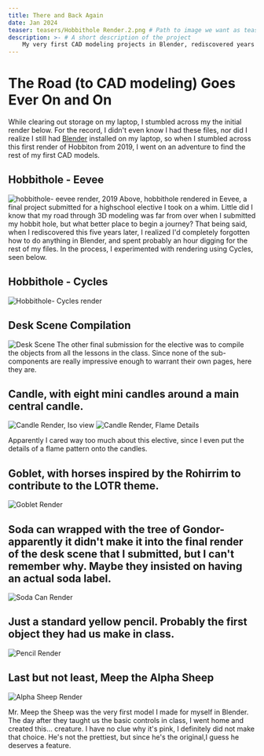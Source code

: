```yaml
---
title: There and Back Again
date: Jan 2024
teaser: teasers/Hobbithole Render.2.png # Path to image we want as teaser for this post, stored in `/static`
description: >- # A short description of the project
    My very first CAD modeling projects in Blender, rediscovered years later from a stage of life where I was obsessed with Lord of the Rings. 
---
```

# The Road (to CAD modeling) Goes Ever On and On

While clearing out storage on my laptop, I stumbled across my the initial render below. For the record, I didn't even know I had these files, nor did I realize I still had <a href="https://www.blender.org/">Blender</a> installed on my laptop, so when I stumbled across this first render of Hobbiton from 2019, I went on an adventure to find the rest of my first CAD models. 
## Hobbithole - Eevee
<img src="./Hobbithole.png" alt="hobbithole- eevee render, 2019"/>
Above, hobbithole rendered in Eevee, a final project submitted for a highschool elective I took on a whim. Little did I know that my road through 3D modeling was far from over when I submitted my hobbit hole, but what better place to begin a journey? That being said, when I rediscovered this five years later, I realized I'd completely forgotten how to do anything in Blender, and spent probably an hour digging for the rest of my files. In the process, I experimented with rendering using Cycles, seen below.

## Hobbithole - Cycles
<img src="./hobbitonCyclesRender.png" alt="Hobbithole- Cycles render"/>

## **Desk Scene Compilation**
<img src="./DeskImgRender.png" alt="Desk Scene"/>
<!-- <img src="./Hobbithole.png" alt="hobbithole- eevee render, 2019"/> -->
The other final submission for the elective was to compile the objects from all the lessons in the class. Since none of the sub-components are really impressive enough to warrant their own pages, here they are. 

## Candle, with eight mini candles around a main central candle.
<img src="./CandleIsoRender.png" alt="Candle Render, Iso view"/>
<img src="./CandleTopRender.png" alt="Candle Render, Flame Details"/>

Apparently I cared way too much about this elective, since I even put the details of a flame pattern onto the candles. 

## Goblet, with horses inspired by the Rohirrim to contribute to the LOTR theme.
<img src="./gobletRender.png" alt="Goblet Render"/>

## Soda can wrapped with the tree of Gondor- apparently it didn't make it into the final render of the desk scene that I submitted, but I can't remember why. Maybe they insisted on having an actual soda label.
<img src="./GondorSodaRender.png" alt="Soda Can Render"/>

## Just a standard yellow pencil. Probably the first object they had us make in class. 
<img src="./pencilRender.png" alt="Pencil Render"/>
<!-- how do i change the scaling of these things cuz it be ugly rn -->

## Last but not least, Meep the Alpha Sheep
<img src="./AlphaSheepRender.png" alt="Alpha Sheep Render"/>

Mr. Meep the Sheep was the very first model I made for myself in Blender. The day after they taught us the basic controls in class, I went home and created this... creature. I have no clue why it's pink, I definitely did not make that choice. He's not the prettiest, but since he's the original,I guess he deserves a feature. 
